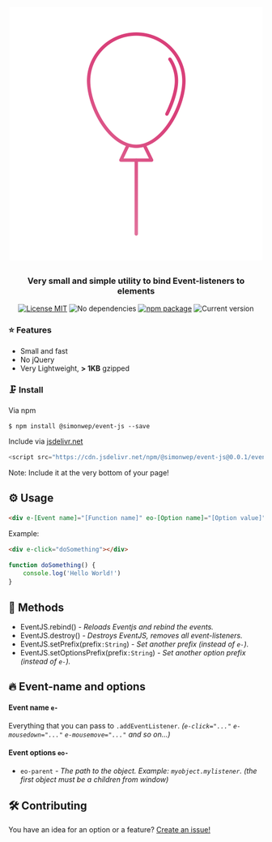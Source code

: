 <h1 align="center">
   <img alt="Logo" src="img/event.js.png"/>
</h1>

<h3 align="center">
  Very small and simple utility to bind Event-listeners to elements
</h3>

<p align="center">
    <a href="https://choosealicense.com/licenses/mit/"><img
		alt="License MIT"
		src="https://img.shields.io/badge/licence-MIT-blue.svg"></a>
	<img alt="No dependencies"
		src="https://img.shields.io/badge/dependencies-none-3387e0.svg">
	<a href="https://www.npmjs.com/"><img
		alt="npm package"
		src="https://img.shields.io/badge/npm-6.0.1-brightgreen.svg"></a>
	<img alt="Current version"
		src="https://img.shields.io/badge/version-0.0.1-23AD62.svg">
</p>


### ⭐️ Features
* Small and fast
* No jQuery
* Very Lightweight, **> 1KB** gzipped

### 🗜 Install

Via npm
```
$ npm install @simonwep/event-js --save
```

Include via [jsdelivr.net](https://www.jsdelivr.com/)

```javascript
<script src="https://cdn.jsdelivr.net/npm/@simonwep/event-js@0.0.1/event.min.js"></script>
```

Note: Include it at the very bottom of your page!
## ⚙ Usage
```markdown
<div e-[Event name]="[Function name]" eo-[Option name]="[Option value]"></div>
```

Example:
```markdown
<div e-click="doSomething"></div>
```

```javascript
function doSomething() {
    console.log('Hello World!')
}
```

## 📜 Methods
* EventJS.rebind() _- Reloads Eventjs and rebind the events._
* EventJS.destroy() _- Destroys EventJS, removes all event-listeners._
* EventJS.setPrefix(prefix`:String`) _- Set another prefix (instead of `e-`)._
* EventJS.setOptionsPrefix(prefix`:String`) _- Set another option prefix (instead of `e-`)._

## 🔥 Event-name and options

#### Event name `e-`
Everything that you can pass to `.addEventListener`. _(`e-click="..."` `e-mousedown="..."` `e-mousemove="..."` and so on...)_

#### Event options `eo-`
 * `eo-parent` _- The path to the object. Example: `myobject.mylistener`. (the first object must be a children from window)_

## 🛠 Contributing
You have an idea for an option or a feature? [Create an issue!](https://github.com/Simonwep/event/issues)